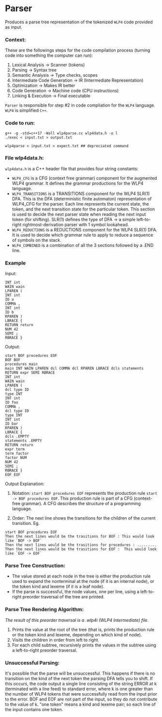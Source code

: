 # Parser

Produces a parse tree representation of the tokenized `WLP4` code provided as input.


### Context:
These are the followings steps for the code compilation process (turning code into something the computer can run):
1) Lexical Analysis → Scanner (tokens)
2) Parsing → Syntax tree
3) Semantic Analysis → Type checks, scopes
4) Intermediate Code Generation → IR (Intermediate Representation)
5) Optimization → Makes IR better
6) Code Generation → Machine code (CPU instructions)
7) Linking & Execution → Final executable

`Parser` is responsible for step #2 in code compliation for the `WLP4` language. `WLP4` is simplified `C++`.


### Code to run:
```
g++ -g -std=c++17 -Wall wlp4parse.cc wlp4data.h -o l
./exec < input.txt > output.txt

wlp4parse < input.txt > expect.txt ## depreciated command
```

### File wlp4data.h:
`wlp4data.h` is a C++ header file that provides four string constants:
- `WLP4_CFG` is a CFG (context free grammar) component for the augmented WLP4 grammar. It defines the grammar productions for the WLP4 language.
- `WLP4_TRANSITIONS` is a TRANSITIONS component for the WLP4 SLR(1) DFA. This is the DFA (deterministic finite automaton) representation of WLP4_CFG for the parser. Each line represents the current state, the token, and the next transition state for the particular token. This section is used to decide the next parser state when reading the next input token (for shifting). SLR(1) defines the type of DFA -> a simple left-to-right rightmost-derivation parser with 1 symbol lookahead.
- `WLP4_REDUCTIONS` is a REDUCTIONS component for the WLP4 SLR(1) DFA. It is used to decide which grammar rule to apply to reduce a sequence of symbols on the stack.
- `WLP4_COMBINED` is a combination of all the 3 sections  followed by a .END line.

### Example
Input:
```
INT int
WAIN wain
LPAREN (
INT int
ID a
COMMA ,
INT int
ID b
RPAREN )
LBRACE {
RETURN return
NUM 42
SEMI ;
RBRACE }
```

Output:
```
start BOF procedures EOF
BOF BOF
procedures main
main INT WAIN LPAREN dcl COMMA dcl RPAREN LBRACE dcls statements RETURN expr SEMI RBRACE
INT int
WAIN wain
LPAREN (
dcl type ID
type INT
INT int
ID foo
COMMA ,
dcl type ID
type INT
INT int
ID bar
RPAREN )
LBRACE {
dcls .EMPTY
statements .EMPTY
RETURN return
expr term
term factor
factor NUM
NUM 42
SEMI ;
RBRACE }
EOF EOF
```

Output Explanation:
1. Notation:
`start BOF procedures EOF` represents the production rule `start -> BOF procedures EOF`.
This production rule is part of a CFG (context-free grammar). A CFG describes the structure of a programming language.

3. Order:
The next line shows the transitions for the children of the current transition.
Eg.
```
start BOF procedures EOF
Then the next lines would be the trasitions for BOF : This would look like `BOF -> BOF`
Then the next lines would be the trasitions for procedures : .........
Then the next lines would be the trasitions for EOF :  This would look like `EOF -> EOF`
```



### Parse Tree Construction:
- The value stored at each node in the tree is either the production rule used to expand the nonterminal at the node (if it is an internal node), or the token kind and lexeme (if it is a leaf node).
- If the parse is successful, the node values, one per line, using a left-to-right preorder traversal of the tree are printed.

### Parse Tree Rendering Algorithm:
*The result of this preorder traversal is a .wlp4i (WLP4 Intermediate) file.*
1. Prints the value at the root of the tree (that is, prints the production rule or the token kind and lexeme, depending on which kind of node).
2. Visits the children in order from left to right.
3. For each child subtree, recursively prints the values in the subtree using a left-to-right preorder traversal.

### Unsuccessful Parsing:
It's possible that the parse will be unsuccessful. This happens if there is no transition on the kind of the next token the parsing DFA tells you to shift. If this occurs, the code output a single line consisting of the string ERROR at k (terminated with a line feed) to standard error, where k is one greater than the number of WLP4 tokens that were successfully read from the input prior to the error. BOF and EOF are not part of the input, so they do not contribute to the value of k. "one token" means a kind and lexeme pair; so each line of the input contains one token.





